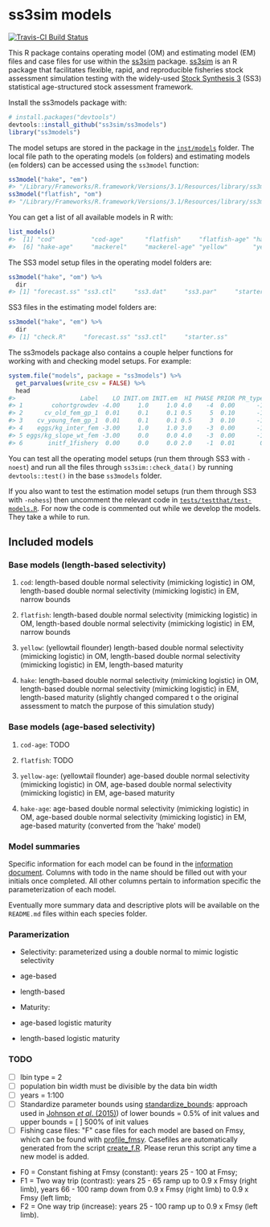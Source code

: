 <!-- README.md is generated from README.Rmd. Please edit that file and run
     `rmarkdown::render()` on this file. -->
ss3sim models
=============

[![Travis-CI Build Status](https://travis-ci.org/ss3sim/ss3models.png?branch=master)](https://travis-ci.org/ss3sim/ss3models)

This R package contains operating model (OM) and estimating model (EM) files and case files for use within the [ss3sim](https://github.com/ss3sim/ss3sim) package. [ss3sim](https://github.com/ss3sim/ss3sim) is an R package that facilitates flexible, rapid, and reproducible fisheries stock assessment simulation testing with the widely-used [Stock Synthesis 3](http://nft.nefsc.noaa.gov/Stock_Synthesis_3.htm) (SS3) statistical age-structured stock assessment framework.

Install the ss3models package with:

``` r
# install.packages("devtools")
devtools::install_github("ss3sim/ss3models")
library("ss3models")
```

The model setups are stored in the package in the [`inst/models`](inst/models) folder. The local file path to the operating models (`om` folders) and estimating models (`em` folders) can be accessed using the `ss3model` function:

``` r
ss3model("hake", "em")
#> "/Library/Frameworks/R.framework/Versions/3.1/Resources/library/ss3models/models/hake/em"
ss3model("flatfish", "om")
#> "/Library/Frameworks/R.framework/Versions/3.1/Resources/library/ss3models/models/flatfish/om"
```

You can get a list of all available models in R with:

``` r
list_models()
#>  [1] "cod"          "cod-age"      "flatfish"     "flatfish-age" "hake"        
#>  [6] "hake-age"     "mackerel"     "mackerel-age" "yellow"       "yellow-age"
```

The SS3 model setup files in the operating model folders are:

``` r
ss3model("hake", "om") %>%
  dir
#> [1] "forecast.ss" "ss3.ctl"     "ss3.dat"     "ss3.par"     "starter.ss"
```

SS3 files in the estimating model folders are:

``` r
ss3model("hake", "em") %>%
  dir
#> [1] "check.R"     "forecast.ss" "ss3.ctl"     "starter.ss"
```

The ss3models package also contains a couple helper functions for working with and checking model setups. For example:

``` r
system.file("models", package = "ss3models") %>%
  get_parvalues(write_csv = FALSE) %>%
  head
#>                  Label    LO INIT.om INIT.em  HI PHASE PRIOR PR_type   SD model
#> 1        cohortgrowdev -4.00     1.0     1.0 4.0    -4  0.00      -1  0.0   cod
#> 2      cv_old_fem_gp_1  0.01     0.1     0.1 0.5     5  0.10      -1  0.8   cod
#> 3    cv_young_fem_gp_1  0.01     0.1     0.1 0.5     3  0.10      -1  0.8   cod
#> 4    eggs/kg_inter_fem -3.00     1.0     1.0 3.0    -3  0.00      -1  0.0   cod
#> 5 eggs/kg_slope_wt_fem -3.00     0.0     0.0 4.0    -3  0.00      -1  0.0   cod
#> 6       initf_1fishery  0.00     0.0     0.0 2.0    -1  0.01       0 99.0   cod
```

You can test all the operating model setups (run them through SS3 with `-noest`) and run all the files through `ss3sim::check_data()` by running `devtools::test()` in the base `ss3models` folder.

If you also want to test the estimation model setups (run them through SS3 with `-nohess`) then uncomment the relevant code in [`tests/testthat/test-models.R`](tests/testthat/test-models.R). For now the code is commented out while we develop the models. They take a while to run.

Included models
---------------

### Base models (length-based selectivity)

1.  `cod`: length-based double normal selectivity (mimicking logistic) in OM, length-based double normal selectivity (mimicking logistic) in EM, narrow bounds

2.  `flatfish`: length-based double normal selectivity (mimicking logistic) in OM, length-based double normal selectivity (mimicking logistic) in EM, narrow bounds

3.  `yellow`: (yellowtail flounder) length-based double normal selectivity (mimicking logistic) in OM, length-based double normal selectivity (mimicking logistic) in EM, length-based maturity

4.  `hake`: length-based double normal selectivity (mimicking logistic) in OM, length-based double normal selectivity (mimicking logistic) in EM, length-based maturity (slightly changed compared t o the original assessment to match the purpose of this simulation study)

### Base models (age-based selectivity)

1.  `cod-age`: TODO

2.  `flatfish`: TODO

3.  `yellow-age`: (yellowtail flounder) age-based double normal selectivity (mimicking logistic) in OM, age-based double normal selectivity (mimicking logistic) in EM, age-based maturity

4.  `hake-age`: age-based double normal selectivity (mimicking logistic) in OM, age-based double normal selectivity (mimicking logistic) in EM, age-based maturity (converted from the 'hake' model)

### Model summaries

Specific information for each model can be found in the [information document](https://github.com/ss3sim/growth_models/blob/master/extra/modelinfo.csv). Columns with todo in the name should be filled out with your initials once completed. All other columns pertain to information specific the parameterization of each model.

Eventually more summary data and descriptive plots will be available on the `README.md` files within each species folder.

### Paramerization

-   Selectivity: parameterized using a double normal to mimic logistic selectivity
-   age-based
-   length-based

-   Maturity:
-   age-based logistic maturity
-   length-based logistic maturity

### TODO

-   [ ] lbin type = 2
-   [ ] population bin width must be divisible by the data bin width
-   [ ] years = 1:100
-   [ ] Standardize parameter bounds using [standardize\_bounds](https://github.com/ss3sim/ss3sim/blob/master/R/standardize_bounds.R): approach used in [Johnson *et al*. (2015)](http://icesjms.oxfordjournals.org/content/early/2014/04/09/icesjms.fsu055.full.pdf?keytype=ref&ijkey=NEXmZIkz3289u3z)) of lower bounds = 0.5% of init values and upper bounds = [ ] 500% of init values
-   [ ] Fishing case files: "F" case files for each model are based on Fmsy, which can be found with [profile\_fmsy](https://github.com/ss3sim/ss3sim/blob/master/R/profile_fmsy.r). Casefiles are automatically generated from the script [create\_f.R](https://github.com/ss3sim/growth_models/blob/master/create_f.R). Please rerun this script any time a new model is added.
-   F0 = Constant fishing at Fmsy (constant): years 25 - 100 at Fmsy;
-   F1 = Two way trip (contrast): years 25 - 65 ramp up to 0.9 x Fmsy (right limb), years 66 - 100 ramp down from 0.9 x Fmsy (right limb) to 0.9 x Fmsy (left limb;
-   F2 = One way trip (increase): years 25 - 100 ramp up to 0.9 x Fmsy (left limb).
